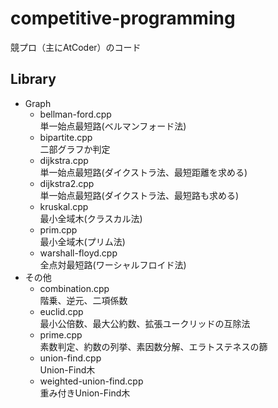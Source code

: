 # competitive-programming

競プロ（主にAtCoder）のコード

## Library

- Graph  
	- bellman-ford.cpp  
	単一始点最短路(ベルマンフォード法)
	- bipartite.cpp  
	二部グラフか判定
	- dijkstra.cpp  
	単一始点最短路(ダイクストラ法、最短距離を求める)
	- dijkstra2.cpp  
	単一始点最短路(ダイクストラ法、最短路も求める)
	- kruskal.cpp  
	最小全域木(クラスカル法)
	- prim.cpp  
	最小全域木(プリム法)
	- warshall-floyd.cpp  
	全点対最短路(ワーシャルフロイド法)
- その他
	- combination.cpp  
	階乗、逆元、二項係数
	- euclid.cpp  
	最小公倍数、最大公約数、拡張ユークリッドの互除法
	- prime.cpp  
	素数判定、約数の列挙、素因数分解、エラトステネスの篩
	- union-find.cpp  
	Union-Find木
	- weighted-union-find.cpp  
	重み付きUnion-Find木
